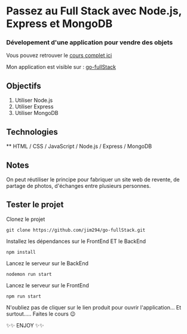 # Passez au Full Stack avec Node.js, Express et MongoDB
### Dévelopement d'une application pour vendre des objets

Vous pouvez retrouver le [cours complet ici](https://openclassrooms.com/fr/courses/6390246-passez-au-full-stack-avec-node-js-express-et-mongodb)

Mon application est visible sur : [go-fullStack](...)

## Objectifs

1. Utiliser Node.js
2. Utiliser Express
3. Utiliser MongoDB

## Technologies

** HTML / CSS / JavaScript / Node.js / Express / MongoDB

## Notes

On peut réutiliser le principe pour fabriquer un site web de revente, de partage de photos, d'échanges entre plusieurs personnes.

## Tester le projet

Clonez le projet
```terminal
git clone https://github.com/jim294/go-fullStack.git
```
Installez les dépendances sur le FrontEnd ET le BackEnd
```terminal
npm install
```

Lancez le serveur sur le BackEnd
```terminal
nodemon run start
```

Lancez le serveur sur le FrontEnd
```terminal
npm run start
```

N'oubliez pas de cliquer sur le lien produit pour ouvrir l'application... Et surtout..... Faites le cours 😉

✨✨ ENJOY ✨✨
